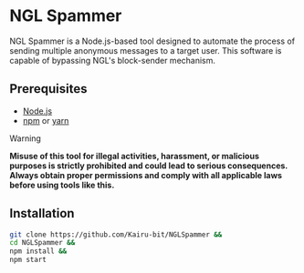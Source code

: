 # NGL Spammer
NGL Spammer is a Node.js-based tool designed to automate the process of sending multiple anonymous messages to a target user. This software is capable of bypassing NGL's block-sender mechanism.

## Prerequisites

- [Node.js](https://nodejs.org)
- [npm](https://npmjs.com) or [yarn](https://yarnpkg.com)

> [!WARNING]
> **Misuse of this tool for illegal activities, harassment, or malicious purposes is strictly prohibited and could lead to serious consequences.**
> **Always obtain proper permissions and comply with all applicable laws before using tools like this.**

## Installation
```bash
git clone https://github.com/Kairu-bit/NGLSpammer &&
cd NGLSpammer &&
npm install &&
npm start
```
